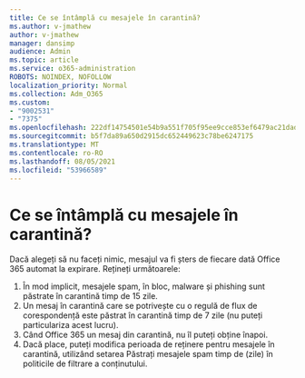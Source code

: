 ```yaml
---
title: Ce se întâmplă cu mesajele în carantină?
ms.author: v-jmathew
author: v-jmathew
manager: dansimp
audience: Admin
ms.topic: article
ms.service: o365-administration
ROBOTS: NOINDEX, NOFOLLOW
localization_priority: Normal
ms.collection: Adm_O365
ms.custom:
- "9002531"
- "7375"
ms.openlocfilehash: 222df14754501e54b9a551f705f95ee9cce853ef6479ac21dad4b01bdc5a96f8
ms.sourcegitcommit: b5f7da89a650d2915dc652449623c78be6247175
ms.translationtype: MT
ms.contentlocale: ro-RO
ms.lasthandoff: 08/05/2021
ms.locfileid: "53966589"
---
```

# <a name="what-happens-to-quarantined-messages"></a>Ce se întâmplă cu mesajele în carantină?

Dacă alegeți să nu faceți nimic, mesajul va fi șters de fiecare dată Office 365 automat la expirare. Rețineți următoarele:

1. În mod implicit, mesajele spam, în bloc, malware și phishing sunt păstrate în carantină timp de 15 zile.
2. Un mesaj în carantină care se potrivește cu o regulă de flux de corespondență este păstrat în carantină timp de 7 zile (nu puteți particulariza acest lucru).
3. Când Office 365 un mesaj din carantină, nu îl puteți obține înapoi.
4. Dacă place, puteți modifica perioada de reținere pentru mesajele în carantină, utilizând setarea Păstrați mesajele spam timp de (zile) în politicile de filtrare a conținutului.
